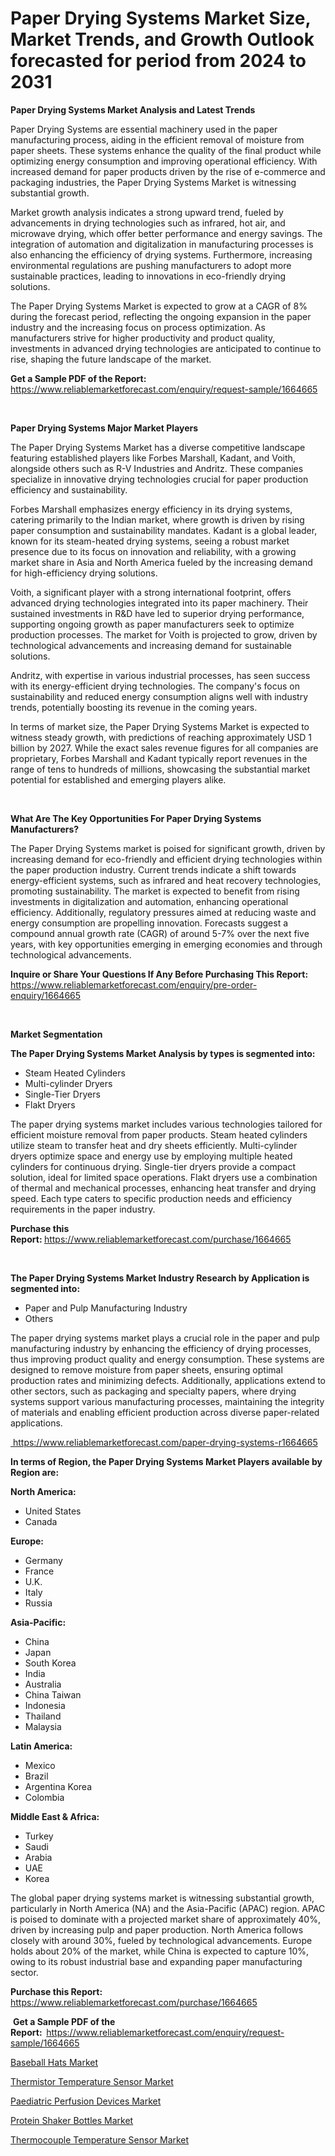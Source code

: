 <p><h1>Paper Drying Systems Market Size, Market Trends, and Growth Outlook forecasted for period from 2024 to 2031</h1></p><p><strong>Paper Drying Systems Market Analysis and Latest Trends</strong></p>
<p><p>Paper Drying Systems are essential machinery used in the paper manufacturing process, aiding in the efficient removal of moisture from paper sheets. These systems enhance the quality of the final product while optimizing energy consumption and improving operational efficiency. With increased demand for paper products driven by the rise of e-commerce and packaging industries, the Paper Drying Systems Market is witnessing substantial growth.</p><p>Market growth analysis indicates a strong upward trend, fueled by advancements in drying technologies such as infrared, hot air, and microwave drying, which offer better performance and energy savings. The integration of automation and digitalization in manufacturing processes is also enhancing the efficiency of drying systems. Furthermore, increasing environmental regulations are pushing manufacturers to adopt more sustainable practices, leading to innovations in eco-friendly drying solutions.</p><p>The Paper Drying Systems Market is expected to grow at a CAGR of 8% during the forecast period, reflecting the ongoing expansion in the paper industry and the increasing focus on process optimization. As manufacturers strive for higher productivity and product quality, investments in advanced drying technologies are anticipated to continue to rise, shaping the future landscape of the market.</p></p>
<p><strong>Get a Sample PDF of the Report:&nbsp;</strong> <a href="https://www.reliablemarketforecast.com/enquiry/request-sample/1664665?utm_campaign=1170&utm_medium=2&utm_source=Github&utm_content=ia&utm_term=28092024&utm_id=paper-drying-systems">https://www.reliablemarketforecast.com/enquiry/request-sample/1664665</a></p>
<p>&nbsp;</p>
<p><strong>Paper Drying Systems Major Market Players</strong></p>
<p><p>The Paper Drying Systems Market has a diverse competitive landscape featuring established players like Forbes Marshall, Kadant, and Voith, alongside others such as R-V Industries and Andritz. These companies specialize in innovative drying technologies crucial for paper production efficiency and sustainability.</p><p>Forbes Marshall emphasizes energy efficiency in its drying systems, catering primarily to the Indian market, where growth is driven by rising paper consumption and sustainability mandates. Kadant is a global leader, known for its steam-heated drying systems, seeing a robust market presence due to its focus on innovation and reliability, with a growing market share in Asia and North America fueled by the increasing demand for high-efficiency drying solutions.</p><p>Voith, a significant player with a strong international footprint, offers advanced drying technologies integrated into its paper machinery. Their sustained investments in R&D have led to superior drying performance, supporting ongoing growth as paper manufacturers seek to optimize production processes. The market for Voith is projected to grow, driven by technological advancements and increasing demand for sustainable solutions.</p><p>Andritz, with expertise in various industrial processes, has seen success with its energy-efficient drying technologies. The company's focus on sustainability and reduced energy consumption aligns well with industry trends, potentially boosting its revenue in the coming years.</p><p>In terms of market size, the Paper Drying Systems Market is expected to witness steady growth, with predictions of reaching approximately USD 1 billion by 2027. While the exact sales revenue figures for all companies are proprietary, Forbes Marshall and Kadant typically report revenues in the range of tens to hundreds of millions, showcasing the substantial market potential for established and emerging players alike.</p></p>
<p>&nbsp;</p>
<p><strong>What Are The Key Opportunities For Paper Drying Systems Manufacturers?</strong></p>
<p><p>The Paper Drying Systems market is poised for significant growth, driven by increasing demand for eco-friendly and efficient drying technologies within the paper production industry. Current trends indicate a shift towards energy-efficient systems, such as infrared and heat recovery technologies, promoting sustainability. The market is expected to benefit from rising investments in digitalization and automation, enhancing operational efficiency. Additionally, regulatory pressures aimed at reducing waste and energy consumption are propelling innovation. Forecasts suggest a compound annual growth rate (CAGR) of around 5-7% over the next five years, with key opportunities emerging in emerging economies and through technological advancements.</p></p>
<p><strong>Inquire or Share Your Questions If Any Before Purchasing This Report:</strong> <a href="https://www.reliablemarketforecast.com/enquiry/pre-order-enquiry/1664665?utm_campaign=1170&utm_medium=2&utm_source=Github&utm_content=ia&utm_term=28092024&utm_id=paper-drying-systems">https://www.reliablemarketforecast.com/enquiry/pre-order-enquiry/1664665</a></p>
<p>&nbsp;</p>
<p><strong>Market Segmentation</strong></p>
<p><strong>The Paper Drying Systems Market Analysis by types is segmented into:</strong></p>
<p><ul><li>Steam Heated Cylinders</li><li>Multi-cylinder Dryers</li><li>Single-Tier Dryers</li><li>Flakt Dryers</li></ul></p>
<p><p>The paper drying systems market includes various technologies tailored for efficient moisture removal from paper products. Steam heated cylinders utilize steam to transfer heat and dry sheets efficiently. Multi-cylinder dryers optimize space and energy use by employing multiple heated cylinders for continuous drying. Single-tier dryers provide a compact solution, ideal for limited space operations. Flakt dryers use a combination of thermal and mechanical processes, enhancing heat transfer and drying speed. Each type caters to specific production needs and efficiency requirements in the paper industry.</p></p>
<p><strong>Purchase this Report:&nbsp;</strong><a href="https://www.reliablemarketforecast.com/purchase/1664665?utm_campaign=1170&utm_medium=2&utm_source=Github&utm_content=ia&utm_term=28092024&utm_id=paper-drying-systems">https://www.reliablemarketforecast.com/purchase/1664665</a></p>
<p>&nbsp;</p>
<p><strong>The Paper Drying Systems Market Industry Research by Application is segmented into:</strong></p>
<p><ul><li>Paper and Pulp Manufacturing Industry</li><li>Others</li></ul></p>
<p><p>The paper drying systems market plays a crucial role in the paper and pulp manufacturing industry by enhancing the efficiency of drying processes, thus improving product quality and energy consumption. These systems are designed to remove moisture from paper sheets, ensuring optimal production rates and minimizing defects. Additionally, applications extend to other sectors, such as packaging and specialty papers, where drying systems support various manufacturing processes, maintaining the integrity of materials and enabling efficient production across diverse paper-related applications.</p></p>
<p><a href="https://www.reliablemarketforecast.com/paper-drying-systems-r1664665?utm_campaign=1170&utm_medium=2&utm_source=Github&utm_content=ia&utm_term=28092024&utm_id=paper-drying-systems">&nbsp;https://www.reliablemarketforecast.com/paper-drying-systems-r1664665</a></p>
<p><strong>In terms of Region, the Paper Drying Systems Market Players available by Region are:</strong></p>
<p>
    <p> <strong> North America: </strong>
        <ul>
            <li>United States</li>
            <li>Canada</li>
        </ul>
        </p> 
    <p> <strong> Europe: </strong>
        <ul>
            <li>Germany</li>
            <li>France</li>
            <li>U.K.</li>
            <li>Italy</li>
            <li>Russia</li>
        </ul>
        </p> 
    <p> <strong> Asia-Pacific: </strong>
        <ul>
            <li>China</li>
            <li>Japan</li>
            <li>South Korea</li>
            <li>India</li>
            <li>Australia</li>
            <li>China Taiwan</li>
            <li>Indonesia</li>
            <li>Thailand</li>
            <li>Malaysia</li>
        </ul>
        </p> 
    <p> <strong> Latin America: </strong>
        <ul>
            <li>Mexico</li>
            <li>Brazil</li>
            <li>Argentina Korea</li>
            <li>Colombia</li>
        </ul>
        </p> 
    <p> <strong> Middle East & Africa: </strong>
        <ul>
            <li>Turkey</li>
            <li>Saudi</li>
            <li>Arabia</li>
            <li>UAE</li>
            <li>Korea</li>
        </ul>
    </p>
    </p>
<p><p>The global paper drying systems market is witnessing substantial growth, particularly in North America (NA) and the Asia-Pacific (APAC) region. APAC is poised to dominate with a projected market share of approximately 40%, driven by increasing pulp and paper production. North America follows closely with around 30%, fueled by technological advancements. Europe holds about 20% of the market, while China is expected to capture 10%, owing to its robust industrial base and expanding paper manufacturing sector.</p></p>
<p><strong>Purchase this Report: </strong><a href="https://www.reliablemarketforecast.com/purchase/1664665?utm_campaign=1170&utm_medium=2&utm_source=Github&utm_content=ia&utm_term=28092024&utm_id=paper-drying-systems">https://www.reliablemarketforecast.com/purchase/1664665</a></p>
<p>&nbsp;<strong>Get a Sample PDF of the Report:&nbsp;&nbsp;</strong><a href="https://www.reliablemarketforecast.com/enquiry/request-sample/1664665?utm_campaign=1170&utm_medium=2&utm_source=Github&utm_content=ia&utm_term=28092024&utm_id=paper-drying-systems">https://www.reliablemarketforecast.com/enquiry/request-sample/1664665</a></p>
<p><strong></strong></p>
<p><p><a href="https://www.linkedin.com/pulse/baseball-hats-market2024-2031-industry-insights-investment-opportunities-0nwre?utm_campaign=1170&utm_medium=2&utm_source=Github&utm_content=ia&utm_term=28092024&utm_id=paper-drying-systems">Baseball Hats Market</a></p><p><a href="https://issuu.com/reportprime-2/docs/thermistor-temperature-sensor-marke_1b7f3ca9f52d08?utm_campaign=1170&utm_medium=2&utm_source=Github&utm_content=ia&utm_term=28092024&utm_id=paper-drying-systems">Thermistor Temperature Sensor Market</a></p><p><a href="https://github.com/sofayahoo2023/Market-Research-Report-List-6/blob/main/paediatric-perfusion-devices-market.md?utm_campaign=1170&utm_medium=2&utm_source=Github&utm_content=ia&utm_term=28092024&utm_id=paper-drying-systems">Paediatric Perfusion Devices Market</a></p><p><a href="https://www.linkedin.com/pulse/what-current-future-prospects-protein-shaker-bottles-market-analysis-ckhge?utm_campaign=1170&utm_medium=2&utm_source=Github&utm_content=ia&utm_term=28092024&utm_id=paper-drying-systems">Protein Shaker Bottles Market</a></p><p><a href="https://issuu.com/reportprime-2/docs/thermocouple-temperature-sensor-market-size-2030.p?utm_campaign=1170&utm_medium=2&utm_source=Github&utm_content=ia&utm_term=28092024&utm_id=paper-drying-systems">Thermocouple Temperature Sensor Market</a></p></p>